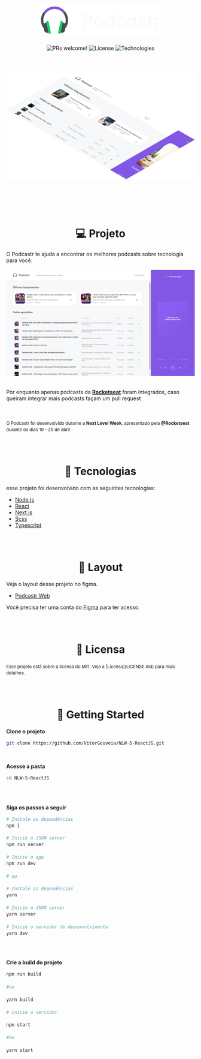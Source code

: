 <h1 align="center">
  <img src=".github/logo.svg" alt="Podcastr" title="podcastr">
</h1>

<p align="center">
 <img src="https://img.shields.io/static/v1?label=PRs&message=welcome&color=15C3D6&labelColor=000000" alt="PRs welcome!" />

  <img alt="License" src="https://img.shields.io/static/v1?label=license&message=MIT&color=15C3D6&labelColor=000000">

  <img alt="Technologies" src="https://img.shields.io/static/v1?label=technologies&message=TS&color=007acc&labelColor=1c1c1c">

  <br>
  <br>
  <br>
  <br>

  <img src=".github/isomorphic.png">
</p>

<br>
<br>
<br>
<br>

<h1 align="center">
  <strong>💻 Projeto</strong>
</h1>

<p>
  O Podcastr te ajuda a encontrar os melhores podcasts sobre tecnologia para você.

  <br>
  <br>
  <img src=".github/home.jpg">
  <br>
  <br>

  Por enquanto apenas podcasts da <strong>[Rocketseat](https://www.youtube.com/channel/UCSfwM5u0Kce6Cce8_S72olg)</strong> foram integrados, caso queiram integrar mais podcasts façam um pull request

  <br>
  <br>
  <small>O Podcastr foi desenvolvido durante a <a src="https://nextlevelweek.com/"><strong>Next Level Week</strong></a>, apresentado pela <a src="https://github.com/Rocketseat"><strong>@Rocketseat</strong></a> durante os dias 19 - 25 de abril</small>
</p>

<br>
<br>

<h1 align="center">
  🧪 <strong>Tecnologias</strong>
</h1>

<p>
  esse projeto foi desenvolvido com as seguintes tecnologias:

  - [Node.js](https://nodejs.org/en/)
  - [React](https://reactjs.org)
  - [Next.js](https://nextjs.org/)
  - [Scss](https://sass-lang.com/)
  - [Typescript](https://www.typescriptlang.org/)
</p>

<br>
<br>

<h1 align="center">
  <strong>🔖 Layout</strong>
</h1>

<p>
  Veja o layout desse projeto no figma.

  - [Podcastr Web](https://www.figma.com/file/F0g1TtbiyE9HM6n2g0Jezf/Podcastr?node-id=160%3A2761)

  Você precisa ter uma conta do [Figma](http://figma.com) para ter acesso.
</p>

<br>
<br>

<h1 align="center">
  <strong>📝 Licensa</strong>
</h1>

<p>
  <small>Esse projeto está sobre a licensa do MIT.
  Veja a [Licensa](LICENSE.md) para mais detalhes.</small>
</p>

<br>
<br>

<h1 align="center">
  <strong>🚀 Getting Started</strong>
</h1>

<p>
  <strong>Clone o projeto</strong>

  ```bash
  git clone https://github.com/VitorGouveia/NLW-5-ReactJS.git
  ```

  <br>

  <strong>Acesse a pasta</strong>

  ```bash
  cd NLW-5-ReactJS
  ```

  <br>
  <br>

  <strong>Siga os passos a seguir</strong>

  ```bash
  # Instale as dependências
  npm i

  # Inicie o JSON server
  npm run server

  # Inicie o app
  npm run dev

  # ou

  # Instale as dependências
  yarn

  # Inicie o JSON server
  yarn server

  # Inicie o servidor de desenvolvimento
  yarn dev
  ```

  <br>
  <br>

  <strong>Crie a build do projeto</strong>

  ```bash
  npm run build

  #ou

  yarn build

  # inicie o servidor

  npm start

  #ou

  yarn start
  ```
</p>